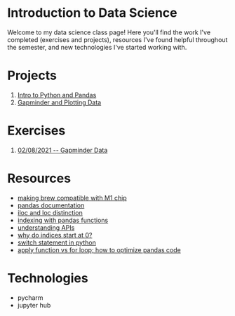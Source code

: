 # Introduction to Data Science

Welcome to my data science class page! Here you'll find the work I've completed (exercises and projects), resources I've found helpful throughout the
semester, and new technologies I've started working with.

# Projects

1. [Intro to Python and Pandas](project1.md)
2. [Gapminder and Plotting Data](project2/project2.md)

# Exercises

1. [02/08/2021 -- Gapminder Data](exercise_1.html)

# Resources

* [making brew compatible with M1 chip](https://stackoverflow.com/questions/64963370/error-cannot-install-in-homebrew-on-arm-processor-in-intel-default-prefix-usr)
* [pandas documentation](https://pandas.pydata.org/docs/user_guide/index.html#user-guide)
* [iloc and loc distinction](https://www.analyticsvidhya.com/blog/2020/02/loc-iloc-pandas/)
* [indexing with pandas functions](https://pandas.pydata.org/pandas-docs/stable/user_guide/indexing.html)
* [understanding APIs](https://medium.com/@perrysetgo/what-exactly-is-an-api-69f36968a41f)
* [why do indices start at 0?](https://medium.com/analytics-vidhya/array-indexing-0-based-or-1-based-dd89d631d11c)
* [switch statement in python](https://stackoverflow.com/questions/60208/replacements-for-switch-statement-in-python)
* [apply function vs for loop; how to optimize pandas code](https://engineering.upside.com/a-beginners-guide-to-optimizing-pandas-code-for-speed-c09ef2c6a4d6)

# Technologies

* pycharm
* jupyter hub
